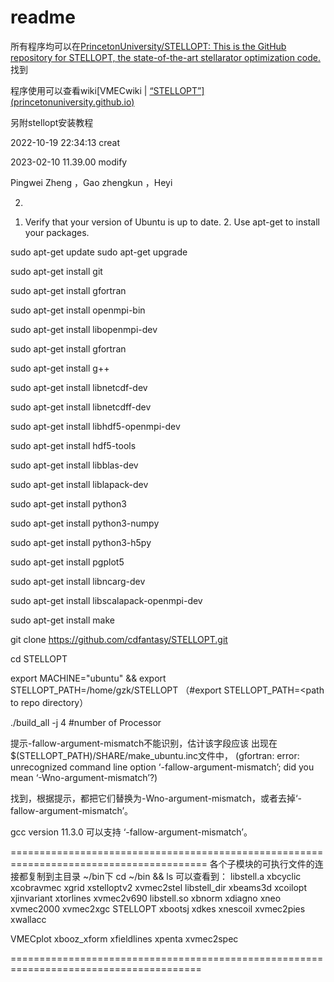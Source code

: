 # readme

所有程序均可以在[PrincetonUniversity/STELLOPT: This is the GitHub repository for STELLOPT, the state-of-the-art stellarator optimization code.](https://github.com/PrincetonUniversity/STELLOPT)找到

程序使用可以查看wiki[VMECwiki | [“STELLOPT”\] (princetonuniversity.github.io)](https://princetonuniversity.github.io/STELLOPT/)



另附stellopt安装教程

2022-10-19 22:34:13 creat

2023-02-10 11.39.00 modify

Pingwei Zheng ，Gao zhengkun ，Heyi

2) 
1. Verify that your version of Ubuntu is up to date. 2. Use apt-get to install your packages.


  sudo apt-get update
  sudo apt-get upgrade

  sudo apt-get install git

  sudo apt-get install gfortran

  sudo apt-get install openmpi-bin

  sudo apt-get install libopenmpi-dev

  sudo apt-get install gfortran

  sudo apt-get install g++

  sudo apt-get install libnetcdf-dev

  sudo apt-get install libnetcdff-dev

  sudo apt-get install libhdf5-openmpi-dev

  sudo apt-get install hdf5-tools

  sudo apt-get install libblas-dev

  sudo apt-get install liblapack-dev

  sudo apt-get install python3

  sudo apt-get install python3-numpy

  sudo apt-get install python3-h5py

  sudo apt-get install pgplot5

  sudo apt-get install libncarg-dev

  sudo apt-get install libscalapack-openmpi-dev

  sudo apt-get install make

git clone https://github.com/cdfantasy/STELLOPT.git

cd STELLOPT

export MACHINE="ubuntu" && export STELLOPT_PATH=/home/gzk/STELLOPT
（#export STELLOPT_PATH=<path to repo directory）

./build_all -j 4    #number of Processor

提示-fallow-argument-mismatch不能识别，估计该字段应该
出现在$(STELLOPT_PATH)/SHARE/make_ubuntu.inc文件中，
(gfortran: error: unrecognized command line option ‘-fallow-argument-mismatch’; did you mean ‘-Wno-argument-mismatch’?)

找到，根据提示，都把它们替换为-Wno-argument-mismatch，或者去掉‘-fallow-argument-mismatch’。

gcc version 11.3.0 可以支持 ‘-fallow-argument-mismatch’。


========================================================================================
各个子模块的可执行文件的连接都复制到主目录 ~/bin下
cd ~/bin && ls 可以查看到：
libstell.a    xbcyclic     xcobravmec   xgrid        xstelloptv2  xvmec2stel
libstell_dir  xbeams3d     xcoilopt     xjinvariant  xtorlines    xvmec2v690
libstell.so   xbnorm       xdiagno      xneo         xvmec2000    xvmec2xgc
STELLOPT      xbootsj      xdkes        xnescoil     xvmec2pies   xwallacc

VMECplot      xbooz_xform  xfieldlines  xpenta       xvmec2spec

=======================================================================================

